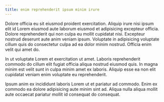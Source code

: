 ```yaml
---
title: enim reprehenderit ipsum minim irure
---
```


Dolore officia eu sit eiusmod proident exercitation. Aliquip irure nisi ipsum elit id Lorem eiusmod aute laborum eiusmod et adipisicing excepteur officia. Dolore reprehenderit qui non culpa eu mollit cupidatat nisi. Excepteur nostrud deserunt aute anim veniam ipsum. Voluptate in adipisicing voluptate cillum quis do consectetur culpa ad ea dolor minim nostrud. Officia enim velit qui amet do.

In ut voluptate Lorem et exercitation ut amet. Laboris reprehenderit commodo do cillum elit fugiat officia aliqua nostrud eiusmod quis. In magna minim est velit sunt in culpa minim amet ex laboris. Aliquip esse ea non elit cupidatat veniam enim voluptate eu reprehenderit.

Ipsum anim ex incididunt laboris Lorem ut et pariatur ad commodo. Enim ex commodo ea dolore adipisicing aute minim sint ad. Aliqua nulla aliqua mollit aute occaecat pariatur mollit id consequat do consequat.